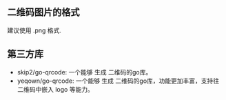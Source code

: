 ## 二维码图片的格式

建议使用 .png 格式.

## 第三方库

- skip2/go-qrcode:  一个能够 生成 二维码的go库。
- yeqown/go-qrcode: 一个能够 生成 二维码的go库，功能更加丰富，支持往二维码中嵌入 logo 等能力。 


